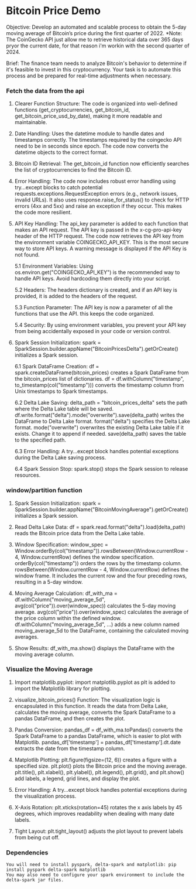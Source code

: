 # Bitcoin Price Demo

Objective:
Develop an automated and scalable process to obtain the 5-day moving average 
of Bitcoin’s price during the first quarter of 2022.
*Note: The CoinGecko API just allow me to retrieve historical data over 
365 days pryor the current date, for that reason i'm workin with the 
second quarter of 2024.

Brief:
The finance team needs to analyze Bitcoin's behavior to determine if it's feasible
to invest in this cryptocurrency. Your task is to automate this process and be
prepared for real-time adjustments when necessary.

### Fetch the data from the api ###
1. Clearer Function Structure:
   The code is organized into well-defined functions (get_cryptocurrencies, get_bitcoin_id, get_bitcoin_price_usd_by_date), making it more readable and maintainable.
   
2. Date Handling:
   Uses the datetime module to handle dates and timestamps correctly. The timestamps required by the coingecko API need to be in seconds since epoch. The code now converts the datetime objects to the correct format.
   
3. Bitcoin ID Retrieval:
   The get_bitcoin_id function now efficiently searches the list of cryptocurrencies to find the Bitcoin ID.
   
4. Error Handling:
   The code now includes robust error handling using try...except blocks to catch potential requests.exceptions.RequestException errors (e.g., network issues, invalid URLs). It also uses response.raise_for_status() to check for HTTP errors (4xx and 5xx) and raise an exception if they occur. This makes the code more resilient.
   
5. API Key Handling:
    The api_key parameter is added to each function that makes an API request.
    The API key is passed in the x-cg-pro-api-key header of the HTTP request.
    The code now retrieves the API key from the environment variable COINGECKO_API_KEY. This is the most secure way to store API keys.
    A warning message is displayed if the API Key is not found.
   
      5.1 Environment Variables:
      Using os.environ.get("COINGECKO_API_KEY") is the recommended way to handle API keys. Avoid hardcoding them directly into your script.

      5.2 Headers:
      The headers dictionary is created, and if an API key is provided, it is added to the headers of the request.

      5.3 Function Parameter:
      The API key is now a parameter of all the functions that use the API. this keeps the code organized.

      5.4 Security:
      By using environment variables, you prevent your API key from being accidentally exposed in your code or version control.

6. Spark Session Initialization:
    spark = SparkSession.builder.appName("BitcoinPricesDelta").getOrCreate() initializes a Spark session.

      6.1 Spark DataFrame Creation:
      df = spark.createDataFrame(bitcoin_prices) creates a Spark DataFrame from the bitcoin_prices list of dictionaries.
      df = df.withColumn("timestamp", to_timestamp(col("timestamp"))) converts the timestamp column from Unix timestamps to Spark timestamps.

      6.2 Delta Lake Saving:
      delta_path = "bitcoin_prices_delta" sets the path where the Delta Lake table will be saved.
      df.write.format("delta").mode("overwrite").save(delta_path) writes the DataFrame to Delta Lake format.
      format("delta") specifies the Delta Lake format.
      mode("overwrite") overwrites the existing Delta Lake table if it exists. Change it to append if needed.
      save(delta_path) saves the table to the specified path.

      6.3 Error Handling:
      A try...except block handles potential exceptions during the Delta Lake saving process.

      6.4 Spark Session Stop:
      spark.stop() stops the Spark session to release resources.

### window/partition function ###
1. Spark Session Initialization:
    spark = SparkSession.builder.appName("BitcoinMovingAverage").getOrCreate() initializes a Spark session.

2. Read Delta Lake Data:
    df = spark.read.format("delta").load(delta_path) reads the Bitcoin price data from the Delta Lake table.

3. Window Specification:
    window_spec = Window.orderBy(col("timestamp")).rowsBetween(Window.currentRow - 4, Window.currentRow) defines the window specification.
        orderBy(col("timestamp")) orders the rows by the timestamp column.
        rowsBetween(Window.currentRow - 4, Window.currentRow) defines the window frame. It includes the current row and the four preceding rows, resulting in a 5-day window.

4. Moving Average Calculation:
    df_with_ma = df.withColumn("moving_average_5d", avg(col("price")).over(window_spec)) calculates the 5-day moving average.
        avg(col("price")).over(window_spec) calculates the average of the price column within the defined window.
        df.withColumn("moving_average_5d", ...) adds a new column named moving_average_5d to the DataFrame, containing the calculated moving averages.

5. Show Results:
    df_with_ma.show() displays the DataFrame with the moving average column.

### Visualize the Moving Average ###
1. Import matplotlib.pyplot:
    import matplotlib.pyplot as plt is added to import the Matplotlib library for plotting.

2. visualize_bitcoin_prices() Function:
    The visualization logic is encapsulated in this function.
    It reads the data from Delta Lake, calculates the moving average, converts the Spark DataFrame to a pandas DataFrame, and then creates the plot.

3. Pandas Conversion:
    pandas_df = df_with_ma.toPandas() converts the Spark DataFrame to a pandas DataFrame, which is easier to plot with Matplotlib.
    pandas_df['timestamp'] = pandas_df['timestamp'].dt.date extracts the date from the timestamp column.

4. Matplotlib Plotting:
    plt.figure(figsize=(12, 6)) creates a figure with a specified size.
    plt.plot() plots the Bitcoin price and the moving average.
    plt.title(), plt.xlabel(), plt.ylabel(), plt.legend(), plt.grid(), and plt.show() add labels, a legend, grid lines, and display the plot.

5. Error Handling:
    A try...except block handles potential exceptions during the visualization process.

6. X-Axis Rotation:
    plt.xticks(rotation=45) rotates the x axis labels by 45 degrees, which improves readability when dealing with many date labels.

7. Tight Layout:
    plt.tight_layout() adjusts the plot layout to prevent labels from being cut off.
   

### Dependencies ###
    You will need to install pyspark, delta-spark and matplotlib: pip install pyspark delta-spark matplotlib
    You may also need to configure your spark environment to include the delta-spark jar files.  
